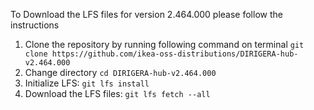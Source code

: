 To Download the LFS files for version 2.464.000 please follow the instructions

1. Clone the repository by running following command on terminal `git clone https://github.com/ikea-oss-distributions/DIRIGERA-hub-v2.464.000`
2. Change directory `cd DIRIGERA-hub-v2.464.000`
3. Initialize LFS: `git lfs install`
4. Download the LFS files: `git lfs fetch --all`
